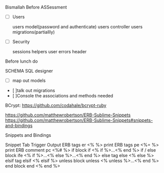 
Bismallah
Before ASSessment
- [ ] Users

  users model(password and authenticate)
  users controller
  users migrations(partiallly)
- [ ] Security
  
  sessions
  helpers
    user
    errors
  header

Before lunch do

SCHEMA
  SQL designer
- [ ] map out models
- [ ]talk out migrations
- [ ]Console the associations and methods needed
  
  








BCrypt:
https://github.com/codahale/bcrypt-ruby



https://github.com/matthewrobertson/ERB-Sublime-Snippets
https://github.com/matthewrobertson/ERB-Sublime-Snippets#snippets-and-bindings

Snippets and Bindings

Snippet 	Tab Trigger 	Output
ERB tags 	er 	<% %>
print ERB tags 	pe 	<%= %>
print ERB comment 	pc 	<%# %>
if block 	if 	<% if %>...<% end %>
if / else block 	ife 	<% if %>...<% else %>...<% end %>
else tag 	else 	<% else %>
elsif tag 	elsif 	<% elsif %>
unless block 	unless 	<% unless %>...<% end %>
end block 	end 	<% end %>
